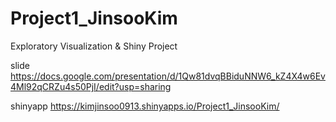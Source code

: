 # Project1_JinsooKim
Exploratory Visualization &amp; Shiny Project

slide
https://docs.google.com/presentation/d/1Qw81dvqBBiduNNW6_kZ4X4w6Ev4Ml92qCRZu4s50PjI/edit?usp=sharing

shinyapp
https://kimjinsoo0913.shinyapps.io/Project1_JinsooKim/
